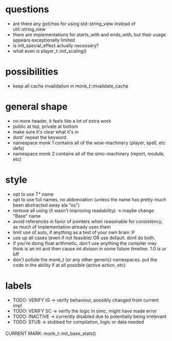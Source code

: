 # questions

* are there any gotchas for using std::string\_view instead of util::string\_view
* there are implementations for starts\_with and ends\_with, but their usage appears
exceptionally limited
* is init\_special\_effect actually necessary?
* what even is player\_t::init_scaling()

# possibilities
* keep all cache invalidation in monk\_t::invalidate\_cache

# general shape

* no more header, it feels like a lot of extra work
* public at top, private at bottom
* make sure it's clear what it's in
* dont' repeat the keyword
* namespace monk 1 contains all of the wow-machinery (player, spell, etc defs)
* namespace monk 2 contains all of the simc-machinery (report, module, etc)

# style

* opt to use T* name
* opt to use full names, no abbreviation (unless the name has pretty much been abstracted away ala "os")
* remove all using (it wasn't improving readability) -> maybe change "Base" name
* avoid references in favor of pointers when reasonable for consistency, as much
of implementation already uses them
* limit use of auto, if anything as a test of your own brain :P
* use up all cases (even if not feasible) OR use default. dont do both.
* if you're doing float arithmetic, don't use anything the compiler may think is
an int and then cause int divison in some future timeline. 1.0 is ur bff
* don't pollute the monk_t (or any other generic) namespaces. put the code in
the ability if at all possible (active action, etc)

# labels
* TODO: VERIFY IG -> verify behaviour, possibly changed from current impl
* TODO: VERIFY SC -> verify the logic in simc, might have made error
* TODO: INACTIVE -> currently disabled due to potentially being irrelevant
* TODO: STUB -> stubbed for compilation, logic or data needed

####
CURRENT MARK: monk\_t::init\_base\_stats()
